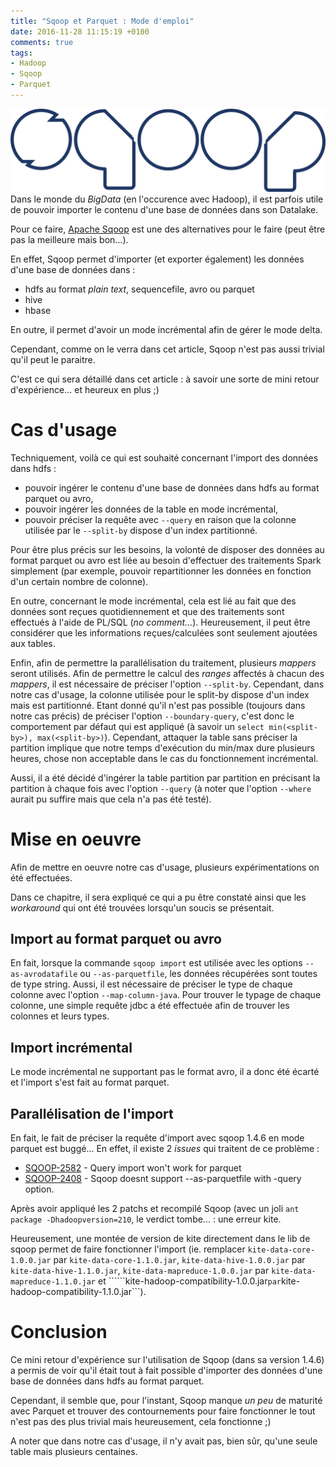 ```yaml
---
title: "Sqoop et Parquet : Mode d'emploi"
date: 2016-11-28 11:15:19 +0100
comments: true
tags: 
- Hadoop
- Sqoop
- Parquet
---
```

![left-small](/images/apache_Sqoop_logo.png) Dans le monde du _BigData_ (en l'occurence avec Hadoop), il est parfois utile de pouvoir importer le contenu d'une base de données dans son Datalake.

Pour ce faire, [Apache Sqoop](http://sqoop.apache.org/) est une des alternatives pour le faire (peut être pas la meilleure mais bon...). 
 
En effet, Sqoop permet d'importer (et exporter également) les données d'une base de données dans :

- hdfs au format _plain text_, sequencefile, avro ou parquet
- hive
- hbase
 
En outre, il permet d'avoir un mode incrémental afin de gérer le mode delta.

Cependant, comme on le verra dans cet article, Sqoop n'est pas aussi trivial qu'il peut le paraitre.

C'est ce qui sera détaillé dans cet article : à savoir une sorte de mini retour d'expérience... et heureux en plus ;)

<!--more-->

# Cas d'usage

Techniquement, voilà ce qui est souhaité concernant l'import des données dans hdfs : 

- pouvoir ingérer le contenu d'une base de données dans hdfs au format parquet ou avro,
- pouvoir ingérer les données de la table en mode incrémental,
- pouvoir préciser la requête avec ```--query``` en raison que la colonne utilisée par le ```--split-by``` dispose d'un index partitionné.

Pour être plus précis sur les besoins, la volonté de disposer des données au format parquet ou avro est liée au besoin d'effectuer des traitements Spark simplement (par exemple, pouvoir repartitionner les données en fonction d'un certain nombre de colonne).

En outre, concernant le mode incrémental, cela est lié au fait que des données sont reçues quotidiennement et que des traitements sont effectués à l'aide de PL/SQL (_no comment..._). Heureusement, il peut être considérer que les informations reçues/calculées sont seulement ajoutées aux tables.

Enfin, afin de permettre la parallélisation du traitement, plusieurs _mappers_ seront utilisés. Afin de permettre le calcul des _ranges_ affectés à chacun des _mappers_, il est nécessaire de préciser l'option ```--split-by```. Cependant, dans notre cas d'usage, la colonne utilisée pour le split-by dispose d'un index mais est partitionné. Etant donné qu'il n'est pas possible (toujours dans notre cas précis) de préciser l'option ```--boundary-query```, c'est donc le comportement par défaut qui est appliqué (à savoir un ```select min(<split-by>), max(<split-by>)```). Cependant, attaquer la table sans préciser la partition implique que notre temps d'exécution du min/max dure plusieurs heures, chose non acceptable dans le cas du fonctionnement incrémental. 

Aussi, il a été décidé d'ingérer la table partition par partition en précisant la partition à chaque fois avec l'option ```--query``` (à noter que l'option ```--where``` aurait pu suffire mais que cela n'a pas été testé).

# Mise en oeuvre

Afin de mettre en oeuvre notre cas d'usage, plusieurs expérimentations on été effectuées.

Dans ce chapitre, il sera expliqué ce qui a pu être constaté ainsi que les _workaround_ qui ont été trouvées lorsqu'un soucis se présentait.

## Import au format parquet ou avro

En fait, lorsque la commande ```sqoop import``` est utilisée avec les options ```--as-avrodatafile``` ou ```--as-parquetfile```, les données récupérées sont toutes de type string. Aussi, il est nécessaire de préciser le type de chaque colonne avec l'option ```--map-column-java```. Pour trouver le typage de chaque colonne, une simple requête jdbc a été effectuée afin de trouver les colonnes et leurs types.

## Import incrémental

Le mode incrémental ne supportant pas le format avro, il a donc été écarté et l'import s'est fait au format parquet.

## Parallélisation de l'import

En fait, le fait de préciser la requête d'import avec sqoop 1.4.6 en mode parquet est buggé...
En effet, il existe 2 _issues_ qui traitent de ce problème :

- [SQOOP-2582](https://issues.apache.org/jira/browse/SQOOP-2582) - Query import won't work for parquet
- [SQOOP-2408](https://issues.apache.org/jira/browse/SQOOP-2408) - Sqoop doesnt support --as-parquetfile with -query option.

Après avoir appliqué les 2 patchs et recompilé Sqoop (avec un joli ```ant package -Dhadoopversion=210```, le verdict tombe... : une erreur kite.

Heureusement, une montée de version de kite directement dans le lib de sqoop permet de faire fonctionner l'import (ie. remplacer ```kite-data-core-1.0.0.jar``` par ```kite-data-core-1.1.0.jar```, ```kite-data-hive-1.0.0.jar``` par ```kite-data-hive-1.1.0.jar```, ```kite-data-mapreduce-1.0.0.jar``` par ```kite-data-mapreduce-1.1.0.jar``` et ``````kite-hadoop-compatibility-1.0.0.jar``` par ```kite-hadoop-compatibility-1.1.0.jar```).

# Conclusion

Ce mini retour d'expérience sur l'utilisation de Sqoop (dans sa version 1.4.6) a permis de voir qu'il était tout à fait possible d'importer des données d'une base de données dans hdfs au format parquet.

Cependant, il semble que, pour l'instant, Sqoop manque _un peu_ de maturité avec Parquet et trouver des contournements pour faire fonctionner le tout n'est pas des plus trivial mais heureusement, cela fonctionne ;)

A noter que dans notre cas d'usage, il n'y avait pas, bien sûr, qu'une seule table mais plusieurs centaines.
